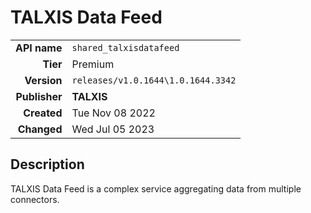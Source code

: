 # TALXIS Data Feed
| | |
|-:|-|
|**API name**|`shared_talxisdatafeed`|
|**Tier**|Premium|
|**Version**|`releases/v1.0.1644\1.0.1644.3342`|
|**Publisher**|**TALXIS**|
|**Created**|Tue Nov 08 2022|
|**Changed**|Wed Jul 05 2023|

## Description
TALXIS Data Feed is a complex service aggregating data from multiple connectors.
